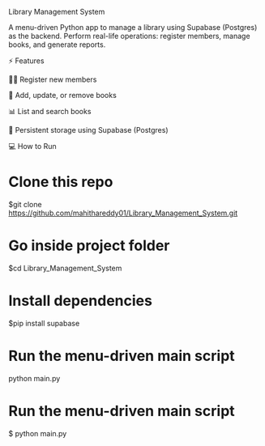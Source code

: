 Library Management System

A menu-driven Python app to manage a library using Supabase (Postgres) as the backend.
Perform real-life operations: register members, manage books, and generate reports.

⚡ Features

👩‍🎓 Register new members

📖 Add, update, or remove books

📊 List and search books

💾 Persistent storage using Supabase (Postgres)

💻 How to Run
# Clone this repo
$git clone https://github.com/mahithareddy01/Library_Management_System.git

# Go inside project folder
$cd Library_Management_System

# Install dependencies
$pip install supabase

# Run the menu-driven main script
python main.py

# Run the menu-driven main script
$ python main.py
